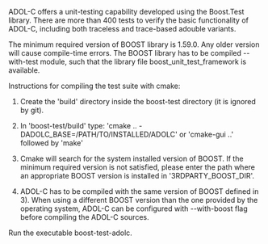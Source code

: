ADOL-C offers a unit-testing capability developed using the Boost.Test library.
There are more than 400 tests to verify the basic functionality of ADOL-C, including both traceless and trace-based adouble variants.

The minimum required version of BOOST library is 1.59.0. Any older version will cause compile-time errors. 
The BOOST library has to be compiled --with-test module, such that the library file boost_unit_test_framework is available.

Instructions for compiling the test suite with cmake:

1) Create the 'build' directory inside the boost-test directory (it is ignored by git).

2) In 'boost-test/build' type: 'cmake .. -DADOLC_BASE=/PATH/TO/INSTALLED/ADOLC' or 'cmake-gui ..' followed by 'make'

3) Cmake will search for the system installed version of BOOST. If the minimum required version is not satisfied, please enter the path where an appropriate BOOST version is installed in '3RDPARTY_BOOST_DIR'.

4) ADOL-C has to be compiled with the same version of BOOST defined in 3). When using a different BOOST version than the one provided by the operating system, ADOL-C can be configured with --with-boost flag before compiling the ADOL-C sources.


Run the executable boost-test-adolc.
